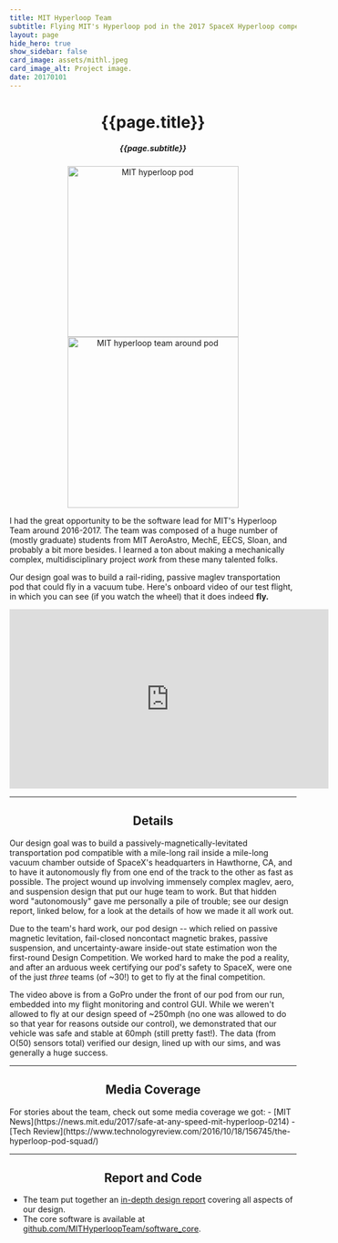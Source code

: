 ```yaml
---
title: MIT Hyperloop Team
subtitle: Flying MIT's Hyperloop pod in the 2017 SpaceX Hyperloop competition.
layout: page
hide_hero: true
show_sidebar: false
card_image: assets/mithl.jpeg
card_image_alt: Project image.
date: 20170101
---
```

<center>
<h1>{{page.title}}</h1>
<h5>{{page.subtitle}}</h5>
<img src="{{site.baseurl}}/assets/mithl.jpeg" alt="MIT hyperloop pod" style="height: 300px;"/>
<img src="{{site.baseurl}}/assets/hyperloop_team.jpg" alt="MIT hyperloop team around pod" style="height: 300px;"/>
</center>

I had the great opportunity to be the software lead for MIT's Hyperloop Team around 2016-2017. The team was composed of a huge number of (mostly graduate) students from MIT AeroAstro, MechE, EECS, Sloan, and probably a bit more besides. I learned a ton about making a mechanically complex, multidisciplinary project *work* from these many talented folks.

Our design goal was to build a rail-riding, passive maglev transportation pod that could fly in a vacuum tube. Here's onboard video of our test flight, in which you can see (if you watch the wheel) that it does indeed **fly.**

<center>
<iframe width="560" height="315" src="https://www.youtube.com/embed/U12rGwQfNb4" title="YouTube video player" frameborder="0" allow="accelerometer; autoplay; clipboard-write; encrypted-media; gyroscope; picture-in-picture" allowfullscreen></iframe>
</center>

---

<center><h2>Details</h2></center>
Our design goal was to build a passively-magnetically-levitated transportation pod compatible with a mile-long rail inside a mile-long vacuum chamber outside of SpaceX's headquarters in Hawthorne, CA, and to have it autonomously fly from one end of the track to the other as fast as possible. The project wound up involving immensely complex maglev, aero, and suspension design that put our huge team to work. But that hidden word "autonomously" gave me personally a pile of trouble; see our design report, linked below, for a look at the details of how we made it all work out.

Due to the team's hard work, our pod design -- which relied on passive magnetic levitation, fail-closed noncontact magnetic brakes, passive suspension, and uncertainty-aware inside-out state estimation won the first-round Design Competition. We worked hard to make the pod a reality, and after an arduous week certifying our pod's safety to SpaceX, were one of the just *three* teams (of ~30!) to get to fly at the final competition.

The video above is from a GoPro under the front of our pod from our run, embedded into my flight monitoring and control GUI. While we weren't allowed to fly at our design speed of ~250mph (no one was allowed to do so that year for reasons outside our control), we demonstrated that our vehicle was safe and stable at 60mph (still pretty fast!). The data (from O(50) sensors total) verified our design, lined up with our sims, and was generally a huge success.

---

<center><h2>Media Coverage</h2></center>
For stories about the team, check out some media coverage we got:
- [MIT News](https://news.mit.edu/2017/safe-at-any-speed-mit-hyperloop-0214)
- [Tech Review](https://www.technologyreview.com/2016/10/18/156745/the-hyperloop-pod-squad/)

---

<center><h2>Report and Code</h2></center>

- The team put together an [in-depth design report](http://hyperloop.mit.edu/uploads/7/6/1/8/76180385/mithyperloop_finalreport_2017_public.pdf) covering all aspects of our design.
- The core software is available at [github.com/MITHyperloopTeam/software_core](https://github.com/MITHyperloopTeam/software_core).
